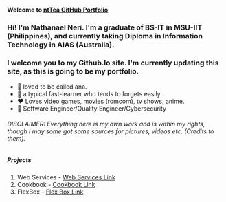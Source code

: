 #### Welcome to [ntTea GitHub Portfolio](https://nttea.github.io/)

### Hi! I'm Nathanael Neri. I'm a graduate of BS-IT in MSU-IIT (Philippines), and currently taking Diploma in Information Technology in AIAS (Australia). 

### I welcome you to my Github.Io site. I'm currently updating this site, as this is going to be my portfolio.

- 🤵‍ loved to be called ana.
- 🧠 a typical fast-learner who tends to forgets easily.
- ❤️ Loves video games, movies (romcom), tv shows, anime.
- 🎯 Software Engineer/Quality Engineer/Cybersecurity

###### DISCLAIMER: *Everything here is my own work and is within my rights, though I may some got some sources for pictures, videos etc. (Credits to them).*


##### Projects

1. Web Services - [Web Services Link](https://nttea.github.io/WebServices/index.html)
2. Cookbook     - [Cookbook Link](https://nttea.github.io/cookbook/index.html)
3. FlexBox      - [Flex Box Link](https://nttea.github.io/Flexbox/index.html)

